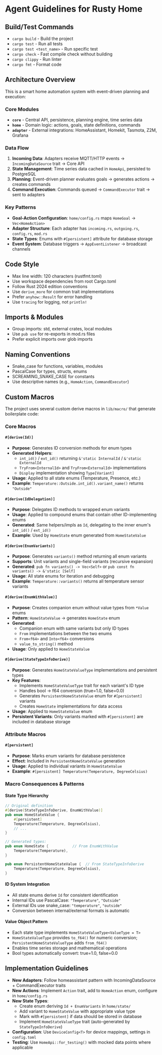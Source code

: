 # Agent Guidelines for Rusty Home

## Build/Test Commands

- `cargo build` - Build the project
- `cargo test` - Run all tests
- `cargo test <test_name>` - Run specific test
- `cargo check` - Fast compile check without building
- `cargo clippy` - Run linter
- `cargo fmt` - Format code

## Architecture Overview

This is a smart home automation system with event-driven planning and execution:

### Core Modules

- **`core`** - Central API, persistence, planning engine, time series data
- **`home`** - Domain logic: actions, goals, state definitions, commands
- **`adapter`** - External integrations: HomeAssistant, Homekit, Tasmota, Z2M, Grafana

### Data Flow

1. **Incoming Data**: Adapters receive MQTT/HTTP events → `IncomingDataSource` trait → Core API
2. **State Management**: Time series data cached in `HomeApi`, persisted to PostgreSQL
3. **Planning**: Event-driven planner evaluates goals → generates actions → creates commands
4. **Command Execution**: Commands queued → `CommandExecutor` trait → sent to adapters

### Key Patterns

- **Goal-Action Configuration**: `home/config.rs` maps `HomeGoal` → `Vec<HomeAction>`
- **Adapter Structure**: Each adapter has `incoming.rs`, `outgoing.rs`, `config.rs`, `mod.rs`
- **State Types**: Enums with `#[persistent]` attribute for database storage
- **Event System**: Database triggers → `AppEventListener` → broadcast channels

## Code Style

- Max line width: 120 characters (rustfmt.toml)
- Use workspace dependencies from root Cargo.toml
- Follow Rust 2024 edition conventions
- Use `derive_more` for common trait implementations
- Prefer `anyhow::Result` for error handling
- Use `tracing` for logging, not `println!`

## Imports & Modules

- Group imports: std, external crates, local modules
- Use `pub use` for re-exports in mod.rs files
- Prefer explicit imports over glob imports

## Naming Conventions

- Snake_case for functions, variables, modules
- PascalCase for types, structs, enums
- SCREAMING_SNAKE_CASE for constants
- Use descriptive names (e.g., `HomeAction`, `CommandExecutor`)

## Custom Macros

The project uses several custom derive macros in `lib/macro/` that generate boilerplate code:

### Core Macros

#### `#[derive(Id)]`

- **Purpose**: Generates ID conversion methods for enum types
- **Generated Helpers**:
  - `int_id()` / `ext_id()` returning `&'static InternalId` / `&'static ExternalId`
  - `TryFrom<InternalId>` and `TryFrom<ExternalId>` implementations
  - `Display` implementation showing `Type[Variant]`
- **Usage**: Applied to all state enums (Temperature, Presence, etc.)
- **Example**: `Temperature::Outside.int_id().variant_name()` returns `"Outside"`

#### `#[derive(IdDelegation)]`

- **Purpose**: Delegates ID methods to wrapped enum variants
- **Usage**: Applied to compound enums that contain other ID-implementing enums
- **Generated**: Same helpers/impls as `Id`, delegating to the inner enum's `int_id()` / `ext_id()`
- **Example**: Used by `HomeState` enum generated from `HomeStateValue`

#### `#[derive(EnumVariants)]`

- **Purpose**: Generates `variants()` method returning all enum variants
- **Supports**: Unit variants and single-field variants (recursive expansion)
- **Generated**: `pub fn variants() -> Vec<Self>` or `pub const fn variants() -> &'static [Self]`
- **Usage**: All state enums for iteration and debugging
- **Example**: `Temperature::variants()` returns all temperature sensor variants

#### `#[derive(EnumWithValue)]`

- **Purpose**: Creates companion enum without value types from `*Value` enums
- **Pattern**: `HomeStateValue` → generates `HomeState` enum
- **Generated**:
  - Companion enum with same variants but only ID types
  - `From` implementations between the two enums
  - `From<f64>` and `Into<f64>` conversions
  - `value_to_string()` method
- **Usage**: Only applied to `HomeStateValue`

#### `#[derive(StateTypeInfoDerive)]`

- **Purpose**: Generates `HomeStateValueType` implementations and persistent types
- **Key Features**:
  - Implements `HomeStateValueType` trait for each variant's ID type
  - Handles bool → f64 conversion (true=1.0, false=0.0)
  - Generates `PersistentHomeStateValue` enum for `#[persistent]` variants
  - Creates `HomeState` implementations for data access
- **Usage**: Applied to `HomeStateValue` enum
- **Persistent Variants**: Only variants marked with `#[persistent]` are included in database storage

### Attribute Macros

#### `#[persistent]`

- **Purpose**: Marks enum variants for database persistence
- **Effect**: Included in `PersistentHomeStateValue` generation
- **Usage**: Applied to individual variants in `HomeStateValue`
- **Example**: `#[persistent] Temperature(Temperature, DegreeCelsius)`

### Macro Consequences & Patterns

#### State Type Hierarchy

```rust
// Original definition
#[derive(StateTypeInfoDerive, EnumWithValue)]
pub enum HomeStateValue {
    #[persistent]
    Temperature(Temperature, DegreeCelsius),
    // ...
}

// Generated types:
pub enum HomeState {           // From EnumWithValue
    Temperature(Temperature),
}

pub enum PersistentHomeStateValue {  // From StateTypeInfoDerive
    Temperature(Temperature, DegreeCelsius),
}
```

#### ID System Integration

- All state enums derive `Id` for consistent identification
- Internal IDs use PascalCase: `"Temperature"`, `"Outside"`
- External IDs use snake_case: `"temperature"`, `"outside"`
- Conversion between internal/external formats is automatic

#### Value Object Pattern

- Each state type implements `HomeStateValueType<ValueType = T>`
- `HomeStateValueType` provides `to_f64()` for numeric conversion; `PersistentHomeStateValueType` adds `from_f64()`
- Enables time series storage and mathematical operations
- Bool types automatically convert: true=1.0, false=0.0

## Implementation Guidelines

- **New Adapters**: Follow homeassistant pattern with IncomingDataSource + CommandExecutor traits
- **New Actions**: Implement `Action` trait, add to `HomeAction` enum, configure in `home/config.rs`
- **New State Types**:
  - Create enum deriving `Id + EnumVariants` in `home/state/`
  - Add variant to `HomeStateValue` with appropriate value type
  - Mark with `#[persistent]` if data should be stored in database
  - Implement `HomeStateValueType` trait (auto-generated by `StateTypeInfoDerive`)
- **Configuration**: Use `DeviceConfig<T>` for device mappings, settings in `config.toml`
- **Testing**: Use `HomeApi::for_testing()` with mocked data points where applicable
